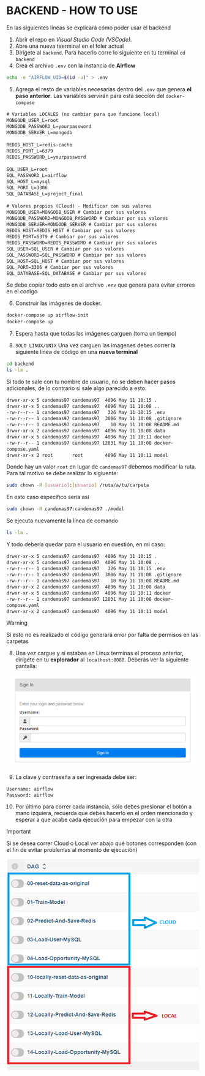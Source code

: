 # BACKEND - HOW TO USE

En las siguientes líneas se explicará cómo poder usar el backend

1. Abrir el repo en _Visual Studio Code (VSCode)._
2. Abre una nueva teerminal en el foler actual
3. Dirígete al `backend`. Para hacerlo corre lo siguiente en tu terminal `cd backend`
4. Crea el archivo `.env` con la instancia de **Airflow**

```bash
echo -e "AIRFLOW_UID=$(id -u)" > .env
```

5. Agrega el resto de variables necesarias dentro del `.env` que genera **el paso anterior**. Las variables servirán para esta sección del `docker-compose`

```
# Variables LOCALES (no cambiar para que funcione local)
MONGODB_USER_L=root
MONGODB_PASSWORD_L=yourpassword
MONGODB_SERVER_L=mongodb

REDIS_HOST_L=redis-cache
REDIS_PORT_L=6379
REDIS_PASSWORD_L=yourpassword

SQL_USER_L=root
SQL_PASSWORD_L=airflow
SQL_HOST_L=mysql
SQL_PORT_L=3306
SQL_DATABASE_L=project_final

# Valores propios (Cloud) - Modificar con sus valores
MONGODB_USER=MONGODB_USER # Cambiar por sus valores
MONGODB_PASSWORD=MONGODB_PASSWORD # Cambiar por sus valores
MONGODB_SERVER=MONGODB_SERVER # Cambiar por sus valores
REDIS_HOST=REDIS_HOST # Cambiar por sus valores
REDIS_PORT=6379 # Cambiar por sus valores
REDIS_PASSWORD=REDIS_PASSWORD # Cambiar por sus valores
SQL_USER=SQL_USER # Cambiar por sus valores
SQL_PASSWORD=SQL_PASSWORD # Cambiar por sus valores
SQL_HOST=SQL_HOST # Cambiar por sus valores
SQL_PORT=3306 # Cambiar por sus valores
SQL_DATABASE=SQL_DATABASE # Cambiar por sus valores
```

Se debe copiar todo esto en el archivo `.env` que genera para evitar errores en el codigo

6. Construir las imágenes de docker.

```bash
docker-compose up airflow-init
docker-compose up
```

7. Espera hasta que todas las imágenes carguen (toma un tiempo)

8. `SOLO LINUX/UNIX` Una vez carguen las imagenes debes correr la siguiente línea de código en una **nueva terminal**

```bash
cd backend
ls -la .
```

Si todo te sale con tu nombre de usuario, no se deben hacer pasos adicionales, de lo contrario si sale algo parecido a esto:

```
drwxr-xr-x 5 candemas97 candemas97  4096 May 11 10:15 .
drwxr-xr-x 5 candemas97 candemas97  4096 May 11 10:08 ..
-rw-r--r-- 1 candemas97 candemas97   326 May 11 10:15 .env
-rw-r--r-- 1 candemas97 candemas97  3086 May 11 10:08 .gitignore
-rw-r--r-- 1 candemas97 candemas97    10 May 11 10:08 README.md
drwxr-xr-x 2 candemas97 candemas97  4096 May 11 10:08 data
drwxr-xr-x 5 candemas97 candemas97  4096 May 11 10:11 docker
-rw-r--r-- 1 candemas97 candemas97 12031 May 11 10:08 docker-compose.yaml
drwxr-xr-x 2 root       root        4096 May 11 10:11 model
```

Donde hay un valor `root` en lugar de `candemas97` debemos modificar la ruta. Para tal motivo se debe realizar lo sigiuente:

```bash
sudo chown -R [usuario]:[usuario] /ruta/a/tu/carpeta
```

En este caso específico sería así

```bash
sudo chown -R candemas97:candemas97 ./model
```

Se ejecuta nuevamente la línea de comando

```bash
ls -la .
```

Y todo debería quedar para el usuario en cuestión, en mi caso:

```
drwxr-xr-x 5 candemas97 candemas97  4096 May 11 10:15 .
drwxr-xr-x 5 candemas97 candemas97  4096 May 11 10:08 ..
-rw-r--r-- 1 candemas97 candemas97   326 May 11 10:15 .env
-rw-r--r-- 1 candemas97 candemas97  3086 May 11 10:08 .gitignore
-rw-r--r-- 1 candemas97 candemas97    10 May 11 10:08 README.md
drwxr-xr-x 2 candemas97 candemas97  4096 May 11 10:08 data
drwxr-xr-x 5 candemas97 candemas97  4096 May 11 10:11 docker
-rw-r--r-- 1 candemas97 candemas97 12031 May 11 10:08 docker-compose.yaml
drwxr-xr-x 2 candemas97 candemas97  4096 May 11 10:11 model
```
> [!WARNING]
> 
> Si esto no es realizado el código generará error por falta de permisos en las carpetas

8. Una vez cargue y si estabas en Linux terminas el proceso anterior, dirígete en tu **explorador** al `localhost:8080`. Deberás ver la siguiente pantalla:

![image](./images/image.png)

9. La clave y contraseña a ser ingresada debe ser:

```
Username: airflow
Password: airflow
```

10. Por último para correr cada instancia, sólo debes presionar el botón a mano izquiera, recuerda que debes hacerlo en el orden mencionado y esperar a que acabe cada ejecución para empezar con la otra 

> [!IMPORTANT]
> 
> Si se desea correr Cloud o Local ver abajo qué botones corresponden (con el fin de evitar problemas al momento de ejecución)

![image 2](./images/image2.png)
